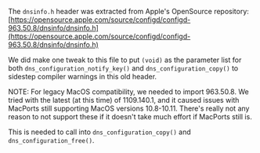 The `dnsinfo.h` header was extracted from Apple's OpenSource repository:
[https://opensource.apple.com/source/configd/configd-963.50.8/dnsinfo/dnsinfo.h](https://opensource.apple.com/source/configd/configd-963.50.8/dnsinfo/dnsinfo.h)

We did make one tweak to this file to put `(void)` as the parameter list for both `dns_configuration_notify_key()`
and `dns_configuration_copy()` to sidestep compiler warnings in this old header.

NOTE: For legacy MacOS compatibility, we needed to import 963.50.8.  We tried with the
latest (at this time) of 1109.140.1, and it caused issues with MacPorts still supporting
MacOS versions 10.8-10.11.  There's really not any reason to not support these if it doesn't
take much effort if MacPorts still is.

This is needed to call into `dns_configuration_copy()` and `dns_configuration_free()`.
